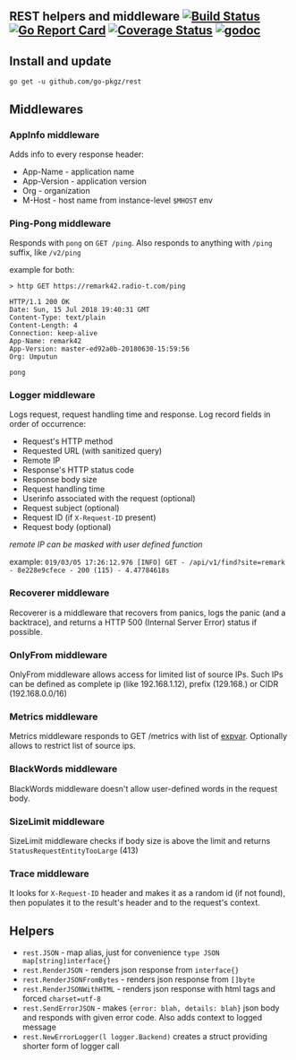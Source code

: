 ## REST helpers and middleware [![Build Status](https://travis-ci.org/go-pkgz/rest.svg?branch=master)](https://travis-ci.org/go-pkgz/rest) [![Go Report Card](https://goreportcard.com/badge/github.com/go-pkgz/rest)](https://goreportcard.com/report/github.com/go-pkgz/rest) [![Coverage Status](https://coveralls.io/repos/github/go-pkgz/rest/badge.svg?branch=master)](https://coveralls.io/github/go-pkgz/rest?branch=master) [![godoc](https://godoc.org/github.com/go-pkgz/rest?status.svg)](https://godoc.org/github.com/go-pkgz/rest)


## Install and update

`go get -u github.com/go-pkgz/rest`

## Middlewares 

### AppInfo middleware

Adds info to every response header:
- App-Name - application name
- App-Version - application version
- Org - organization
- M-Host - host name from instance-level `$MHOST` env

### Ping-Pong middleware

Responds with `pong` on `GET /ping`. Also responds to anything with `/ping` suffix, like `/v2/ping` 

example for both:

```
> http GET https://remark42.radio-t.com/ping

HTTP/1.1 200 OK
Date: Sun, 15 Jul 2018 19:40:31 GMT
Content-Type: text/plain
Content-Length: 4
Connection: keep-alive
App-Name: remark42
App-Version: master-ed92a0b-20180630-15:59:56
Org: Umputun

pong
```

### Logger middleware

Logs request, request handling time and response. Log record fields in order of occurrence:

- Request's HTTP method
- Requested URL (with sanitized query)
- Remote IP
- Response's HTTP status code
- Response body size
- Request handling time
- Userinfo associated with the request (optional)
- Request subject (optional)
- Request ID (if `X-Request-ID` present)
- Request body (optional)

_remote IP can be masked with user defined function_

example: `019/03/05 17:26:12.976 [INFO] GET - /api/v1/find?site=remark - 8e228e9cfece - 200 (115) - 4.47784618s`

### Recoverer middleware

Recoverer is a middleware that recovers from panics, logs the panic (and a backtrace), 
and returns a HTTP 500 (Internal Server Error) status if possible.

### OnlyFrom middleware

OnlyFrom middleware allows access for limited list of source IPs.
Such IPs can be defined as complete ip (like 192.168.1.12), prefix (129.168.) or CIDR (192.168.0.0/16)

### Metrics middleware

Metrics middleware responds to GET /metrics with list of [expvar](https://golang.org/pkg/expvar/). Optionally allows to restrict list of source ips.

### BlackWords middleware

BlackWords middleware doesn't allow user-defined words in the request body.

### SizeLimit middleware

SizeLimit middleware checks if body size is above the limit and returns `StatusRequestEntityTooLarge` (413) 

### Trace middleware

It looks for `X-Request-ID` header and makes it as a random id
 (if not found), then populates it to the result's header
    and to the request's context.
    
## Helpers

- `rest.JSON` - map alias, just for convenience `type JSON map[string]interface{}`
- `rest.RenderJSON` -  renders json response from `interface{}`
- `rest.RenderJSONFromBytes` - renders json response from `[]byte`
- `rest.RenderJSONWithHTML` -  renders json response with html tags and forced `charset=utf-8`
- `rest.SendErrorJSON` - makes `{error: blah, details: blah}` json body and responds with given error code. Also adds context to logged message
- `rest.NewErrorLogger(l logger.Backend)` creates a struct providing shorter form of logger call
